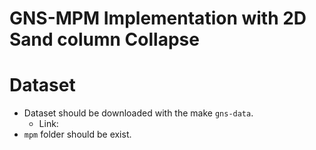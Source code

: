 # GNS-MPM Implementation with 2D Sand column Collapse

# Dataset
* Dataset should be downloaded with the make `gns-data`.
	* Link:
* `mpm` folder should be exist.

